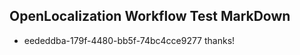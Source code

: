 ## OpenLocalization Workflow Test MarkDown
* eededdba-179f-4480-bb5f-74bc4cce9277 thanks!

<!--HONumber=Jul16_HO3-->


